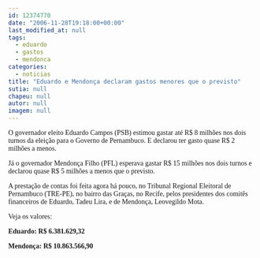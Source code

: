 ```yaml
---
id: 12374770
date: "2006-11-28T19:18:00+00:00"
last_modified_at: null
tags:
  - eduardo
  - gastos
  - mendonca
categories:
  - noticias
title: "Eduardo e Mendonça declaram gastos menores que o previsto"
sutia: null
chapeu: null
autor: null
imagem: null
---
```

<p><P><FONT face=Verdana>O governador eleito Eduardo Campos (PSB) estimou gastar até R$ 8 milhões nos dois turnos da eleição para o Governo de Pernambuco. E declarou ter gasto quase R$ 2 milhões a menos. </FONT></P></p>
<p><P><FONT face=Verdana>Já o governador Mendonça Filho (PFL) esperava gastar R$ 15 milhões nos dois turnos e declarou quase R$ 5 milhões a menos que o previsto.</FONT></P></p>
<p><P><FONT face=Verdana>A prestação de contas foi feita agora há pouco, no Tribunal Regional Eleitoral de Pernambuco (TRE-PE), no bairro das Graças, no Recife, pelos&nbsp;presidentes dos comitês financeiros de Eduardo, Tadeu Lira, e de Mendonça, Leovegildo Mota. </FONT></P></p>
<p><P><FONT face=Verdana>Veja os valores:</FONT></P></p>
<p><P><FONT face=Verdana><STRONG>Eduardo: R$ 6.381.629,32</STRONG> </FONT></P></p>
<p><P><FONT face=Verdana><STRONG>Mendonça: R$ 10.863.566,90</STRONG></FONT></P> </p>
